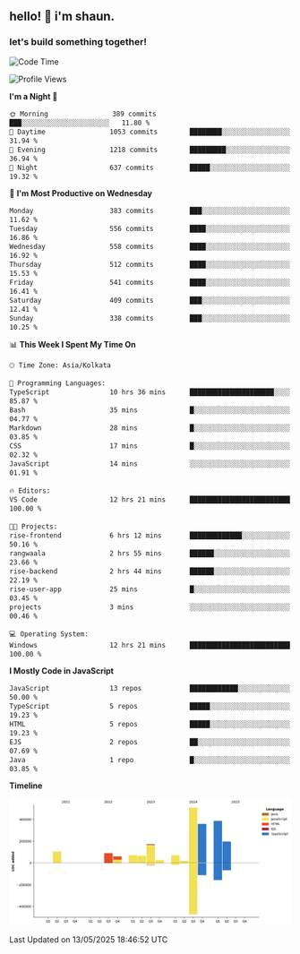 ## hello! 👋 i'm shaun. 
### let's build something together!
<!--START_SECTION:waka-->
![Code Time](http://img.shields.io/badge/Code%20Time-197%20hrs%2029%20mins-blue)

![Profile Views](http://img.shields.io/badge/Profile%20Views-1-blue)

**I'm a Night 🦉** 

```text
🌞 Morning                389 commits         ███░░░░░░░░░░░░░░░░░░░░░░   11.80 % 
🌆 Daytime                1053 commits        ████████░░░░░░░░░░░░░░░░░   31.94 % 
🌃 Evening                1218 commits        █████████░░░░░░░░░░░░░░░░   36.94 % 
🌙 Night                  637 commits         █████░░░░░░░░░░░░░░░░░░░░   19.32 % 
```
📅 **I'm Most Productive on Wednesday** 

```text
Monday                   383 commits         ███░░░░░░░░░░░░░░░░░░░░░░   11.62 % 
Tuesday                  556 commits         ████░░░░░░░░░░░░░░░░░░░░░   16.86 % 
Wednesday                558 commits         ████░░░░░░░░░░░░░░░░░░░░░   16.92 % 
Thursday                 512 commits         ████░░░░░░░░░░░░░░░░░░░░░   15.53 % 
Friday                   541 commits         ████░░░░░░░░░░░░░░░░░░░░░   16.41 % 
Saturday                 409 commits         ███░░░░░░░░░░░░░░░░░░░░░░   12.41 % 
Sunday                   338 commits         ███░░░░░░░░░░░░░░░░░░░░░░   10.25 % 
```


📊 **This Week I Spent My Time On** 

```text
🕑︎ Time Zone: Asia/Kolkata

💬 Programming Languages: 
TypeScript               10 hrs 36 mins      █████████████████████░░░░   85.87 % 
Bash                     35 mins             █░░░░░░░░░░░░░░░░░░░░░░░░   04.77 % 
Markdown                 28 mins             █░░░░░░░░░░░░░░░░░░░░░░░░   03.85 % 
CSS                      17 mins             █░░░░░░░░░░░░░░░░░░░░░░░░   02.32 % 
JavaScript               14 mins             ░░░░░░░░░░░░░░░░░░░░░░░░░   01.91 % 

🔥 Editors: 
VS Code                  12 hrs 21 mins      █████████████████████████   100.00 % 

🐱‍💻 Projects: 
rise-frontend            6 hrs 12 mins       █████████████░░░░░░░░░░░░   50.16 % 
rangwaala                2 hrs 55 mins       ██████░░░░░░░░░░░░░░░░░░░   23.66 % 
rise-backend             2 hrs 44 mins       ██████░░░░░░░░░░░░░░░░░░░   22.19 % 
rise-user-app            25 mins             █░░░░░░░░░░░░░░░░░░░░░░░░   03.45 % 
projects                 3 mins              ░░░░░░░░░░░░░░░░░░░░░░░░░   00.46 % 

💻 Operating System: 
Windows                  12 hrs 21 mins      █████████████████████████   100.00 % 
```

**I Mostly Code in JavaScript** 

```text
JavaScript               13 repos            ████████████░░░░░░░░░░░░░   50.00 % 
TypeScript               5 repos             █████░░░░░░░░░░░░░░░░░░░░   19.23 % 
HTML                     5 repos             █████░░░░░░░░░░░░░░░░░░░░   19.23 % 
EJS                      2 repos             ██░░░░░░░░░░░░░░░░░░░░░░░   07.69 % 
Java                     1 repo              █░░░░░░░░░░░░░░░░░░░░░░░░   03.85 % 
```



**Timeline**

![Lines of Code chart](https://raw.githubusercontent.com/ShaunDaniel/ShaunDaniel/main/assets/bar_graph.png)


 Last Updated on 13/05/2025 18:46:52 UTC
<!--END_SECTION:waka-->
